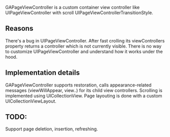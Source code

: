 GAPageViewController is a custom container view controller like UIPageViewController with scroll UIPageViewControllerTransitionStyle. 

## Reasons

There's a bug in UIPageViewController. After fast crolling its viewControllers property returns a controller which is not currently visible.
There is no way to customize UIPageViewController and understand how it works under the hood.

## Implementation details

GAPageViewController supports restoration, calls appearance-related messages (viewWillAppear, view..) for its child view controllers. Scrolling is implemented using UICollectionView. Page layouting is done with a custom UICollectionViewLayout.

## TODO:

Support page deletion, insertion, refreshing.
